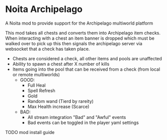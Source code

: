 # Noita Archipelago
A Noita mod to provide support for the Archipelago multiworld platform

This mod takes all chests and converts them into Archipelago item checks. When interacting with a chest 
an item banner is dropped which must be walked over to pick up this then signals the archipelago server via websocket
that a check has taken place.

 - Chests are considered a check, all other items and pools are unaffected
 - Ability to spawn a chest after X number of kills
 - Items going into the pool that can be received from a check (from local or remote multiworlds)
    - GOOD:
      - Full Heal
      - Spell Refresh
      - Gold
      - Random wand (Tierd by rareity)
      - Max Health increase (Scarce)
    - BAD:
      - All stream integration "Bad" and "Awful" events
      - Bad events can be toggled in the player yaml settings
 
TODO mod install guide
 
